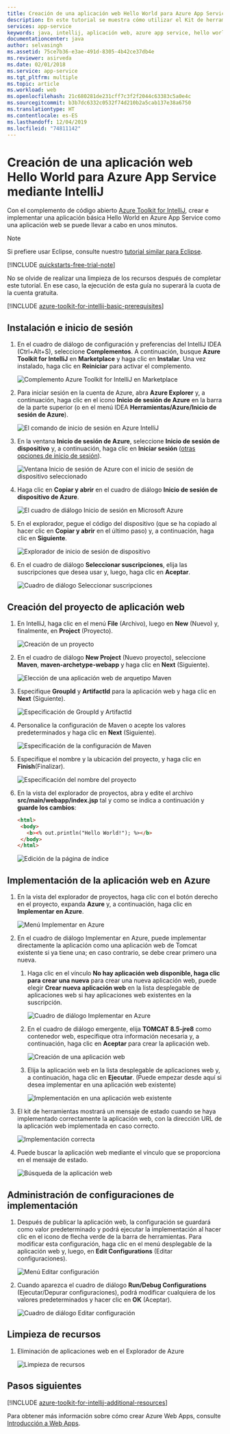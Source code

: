 ```yaml
---
title: Creación de una aplicación web Hello World para Azure App Service mediante IntelliJ
description: En este tutorial se muestra cómo utilizar el Kit de herramientas de Azure para IntelliJ para crear una aplicación web Hello World para Azure.
services: app-service
keywords: java, intellij, aplicación web, azure app service, hello world, guía de inicio rápido
documentationcenter: java
author: selvasingh
ms.assetid: 75ce7b36-e3ae-491d-8305-4b42ce37db4e
ms.reviewer: asirveda
ms.date: 02/01/2018
ms.service: app-service
ms.tgt_pltfrm: multiple
ms.topic: article
ms.workload: web
ms.openlocfilehash: 21c680281de231cff7c3f2f2044c63383c5a0e4c
ms.sourcegitcommit: b3b7dc6332c0532f74d210b2a5cab137e38a6750
ms.translationtype: HT
ms.contentlocale: es-ES
ms.lasthandoff: 12/04/2019
ms.locfileid: "74811142"
---
```

# <a name="create-a-hello-world-web-app-for-azure-app-service-using-intellij"></a>Creación de una aplicación web Hello World para Azure App Service mediante IntelliJ

Con el complemento de código abierto [Azure Toolkit for IntelliJ](https://plugins.jetbrains.com/plugin/8053), crear e implementar una aplicación básica Hello World en Azure App Service como una aplicación web se puede llevar a cabo en unos minutos.

> [!NOTE]
>
> Si prefiere usar Eclipse, consulte nuestro [tutorial similar para Eclipse][eclipse-hello-world].
>
>[!INCLUDE [quickstarts-free-trial-note](../includes/quickstarts-free-trial-note.md)]
>
> No se olvide de realizar una limpieza de los recursos después de completar este tutorial. En ese caso, la ejecución de esta guía no superará la cuota de la cuenta gratuita.
>

[!INCLUDE [azure-toolkit-for-intellij-basic-prerequisites](../includes/azure-toolkit-for-intellij-basic-prerequisites.md)]

## <a name="installation-and-sign-in"></a>Instalación e inicio de sesión

1. En el cuadro de diálogo de configuración y preferencias del IntelliJ IDEA (Ctrl+Alt+S), seleccione **Complementos**. A continuación, busque **Azure Toolkit for IntelliJ** en **Marketplace** y haga clic en **Instalar**. Una vez instalado, haga clic en **Reiniciar** para activar el complemento. 

   ![Complemento Azure Toolkit for IntelliJ en Marketplace][marketplace]

2. Para iniciar sesión en la cuenta de Azure, abra **Azure Explorer** y, a continuación, haga clic en el icono **Inicio de sesión de Azure** en la barra de la parte superior (o en el menú IDEA **Herramientas/Azure/Inicio de sesión de Azure**).

   ![El comando de inicio de sesión en Azure IntelliJ][I01]

3. En la ventana **Inicio de sesión de Azure**, seleccione **Inicio de sesión de dispositivo** y, a continuación, haga clic en **Iniciar sesión** ([otras opciones de inicio de sesión](azure-toolkit-for-intellij-sign-in-instructions.md)).

   ![Ventana Inicio de sesión de Azure con el inicio de sesión de dispositivo seleccionado][I02]

4. Haga clic en **Copiar y abrir** en el cuadro de diálogo **Inicio de sesión de dispositivo de Azure**.

   ![El cuadro de diálogo Inicio de sesión en Microsoft Azure][I03]

5. En el explorador, pegue el código del dispositivo (que se ha copiado al hacer clic en **Copiar y abrir** en el último paso) y, a continuación, haga clic en **Siguiente**.

   ![Explorador de inicio de sesión de dispositivo][I04]

6. En el cuadro de diálogo **Seleccionar suscripciones**, elija las suscripciones que desea usar y, luego, haga clic en **Aceptar**.

   ![Cuadro de diálogo Seleccionar suscripciones][I05]

## <a name="creating-web-app-project"></a>Creación del proyecto de aplicación web

1. En IntelliJ, haga clic en el menú **File** (Archivo), luego en **New** (Nuevo) y, finalmente, en **Project** (Proyecto).

   ![Creación de un proyecto][file-new-project]

2. En el cuadro de diálogo **New Project** (Nuevo proyecto), seleccione **Maven**, **maven-archetype-webapp** y haga clic en **Next** (Siguiente).

   ![Elección de una aplicación web de arquetipo Maven][maven-archetype-webapp]

3. Especifique **GroupId** y **ArtifactId** para la aplicación web y haga clic en **Next** (Siguiente).

   ![Especificación de GroupId y ArtifactId][groupid-and-artifactid]

4. Personalice la configuración de Maven o acepte los valores predeterminados y haga clic en **Next** (Siguiente).

   ![Especificación de la configuración de Maven][maven-options]

5. Especifique el nombre y la ubicación del proyecto, y haga clic en **Finish**(Finalizar).

   ![Especificación del nombre del proyecto][project-name]

6. En la vista del explorador de proyectos, abra y edite el archivo **src/main/webapp/index.jsp** tal y como se indica a continuación y **guarde los cambios**:

   ```html
   <html>
    <body>
      <b><% out.println("Hello World!"); %></b>
    </body>
   </html>
   ```

   ![Edición de la página de índice][edit-index-page]

## <a name="deploying-web-app-to-azure"></a>Implementación de la aplicación web en Azure

1. En la vista del explorador de proyectos, haga clic con el botón derecho en el proyecto, expanda **Azure** y, a continuación, haga clic en **Implementar en Azure**.

   ![Menú Implementar en Azure][deploy-to-azure-menu]

1. En el cuadro de diálogo Implementar en Azure, puede implementar directamente la aplicación como una aplicación web de Tomcat existente si ya tiene una; en caso contrario, se debe crear primero una nueva.
   1. Haga clic en el vínculo **No hay aplicación web disponible, haga clic para crear una nueva** para crear una nueva aplicación web, puede elegir **Crear nueva aplicación web** en la lista desplegable de aplicaciones web si hay aplicaciones web existentes en la suscripción.

      ![Cuadro de diálogo Implementar en Azure][deploy-to-azure-dialog]

   1. En el cuadro de diálogo emergente, elija **TOMCAT 8.5-jre8** como contenedor web, especifique otra información necesaria y, a continuación, haga clic en **Aceptar** para crear la aplicación web.

      ![Creación de una aplicación web][create-new-web-app-dialog]

   1. Elija la aplicación web en la lista desplegable de aplicaciones web y, a continuación, haga clic en **Ejecutar**. (Puede empezar desde aquí si desea implementar en una aplicación web existente)

      ![Implementación en una aplicación web existente][deploy-to-existing-webapp]

1. El kit de herramientas mostrará un mensaje de estado cuando se haya implementado correctamente la aplicación web, con la dirección URL de la aplicación web implementada en caso correcto.

   ![Implementación correcta][successfully-deployed]

1. Puede buscar la aplicación web mediante el vínculo que se proporciona en el mensaje de estado.

   ![Búsqueda de la aplicación web][browse-web-app]

## <a name="managing-deploy-configurations"></a>Administración de configuraciones de implementación

1. Después de publicar la aplicación web, la configuración se guardará como valor predeterminado y podrá ejecutar la implementación al hacer clic en el icono de flecha verde de la barra de herramientas. Para modificar esta configuración, haga clic en el menú desplegable de la aplicación web y, luego, en **Edit Configurations** (Editar configuraciones).

   ![Menú Editar configuración][edit-configuration-menu]

1. Cuando aparezca el cuadro de diálogo **Run/Debug Configurations** (Ejecutar/Depurar configuraciones), podrá modificar cualquiera de los valores predeterminados y hacer clic en **OK** (Aceptar).

   ![Cuadro de diálogo Editar configuración][edit-configuration-dialog]

## <a name="cleaning-up-resources"></a>Limpieza de recursos

1. Eliminación de aplicaciones web en el Explorador de Azure

     ![Limpieza de recursos][clean-resources]

## <a name="next-steps"></a>Pasos siguientes

[!INCLUDE [azure-toolkit-for-intellij-additional-resources](../includes/azure-toolkit-for-intellij-additional-resources.md)]

Para obtener más información sobre cómo crear Azure Web Apps, consulte [Introducción a Web Apps].

<!-- URL List -->

[Azure Toolkit for IntelliJ]: azure-toolkit-for-intellij.md
[Azure Toolkit for Eclipse]: ../eclipse/azure-toolkit-for-eclipse.md
[eclipse-hello-world]: ../eclipse/azure-toolkit-for-eclipse-create-hello-world-web-app.md
[Introducción a Web Apps]: /azure/app-service/app-service-web-overview
[Apache Tomcat]: http://tomcat.apache.org/
[Jetty]: http://www.eclipse.org/jetty/
[Legacy Version]: azure-toolkit-for-intellij-create-hello-world-web-app-legacy-version.md
[intelliJ-sign-in-instructions]: azure-toolkit-for-intellij-sign-in-instructions.md

<!-- IMG List -->
[marketplace]:./media/azure-toolkit-for-intellij-create-hello-world-web-app/marketplace.png
[file-new-project]: ./media/azure-toolkit-for-intellij-create-hello-world-web-app/file-new-project.png
[maven-archetype-webapp]: ./media/azure-toolkit-for-intellij-create-hello-world-web-app/maven-archetype-webapp.png
[groupid-and-artifactid]: ./media/azure-toolkit-for-intellij-create-hello-world-web-app/groupid-and-artifactid.png
[maven-options]: ./media/azure-toolkit-for-intellij-create-hello-world-web-app/maven-options.png
[project-name]: ./media/azure-toolkit-for-intellij-create-hello-world-web-app/project-name.png
[open-index-page]: ./media/azure-toolkit-for-intellij-create-hello-world-web-app/open-index-page.png
[edit-index-page]: ./media/azure-toolkit-for-intellij-create-hello-world-web-app/edit-index-page.png
[deploy-to-azure-menu]: ./media/azure-toolkit-for-intellij-create-hello-world-web-app/run-on-web-app-menu.png
[deploy-to-azure-dialog]: ./media/azure-toolkit-for-intellij-create-hello-world-web-app/run-on-web-app-dialog.png
[deploy-to-existing-webapp]: ./media/azure-toolkit-for-intellij-create-hello-world-web-app/deploy-to-existing-webapp.png
[create-new-web-app-dialog]: ./media/azure-toolkit-for-intellij-create-hello-world-web-app/create-new-web-app-dialog.png
[successfully-deployed]: ./media/azure-toolkit-for-intellij-create-hello-world-web-app/successfully-deployed.png
[browse-web-app]: ./media/azure-toolkit-for-intellij-create-hello-world-web-app/browse-web-app.png
[edit-configuration-menu]: ./media/azure-toolkit-for-intellij-create-hello-world-web-app/edit-configuration-menu.png
[edit-configuration-dialog]: ./media/azure-toolkit-for-intellij-create-hello-world-web-app/edit-configuration-dialog.png
[clean-resources]: ./media/azure-toolkit-for-intellij-create-hello-world-web-app/clean-resource.png
[I01]: media/azure-toolkit-for-intellij-sign-in-instructions/I01.png
[I02]: media/azure-toolkit-for-intellij-sign-in-instructions/I02.png
[I03]: media/azure-toolkit-for-intellij-sign-in-instructions/I03.png
[I04]: media/azure-toolkit-for-intellij-sign-in-instructions/I04.png
[I05]: media/azure-toolkit-for-intellij-sign-in-instructions/I05.png
